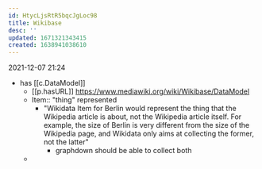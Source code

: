 ```yaml
---
id: HtycLjsRtR5bqcJgLoc98
title: Wikibase
desc: ''
updated: 1671321343415
created: 1638941038610
---
```




2021-12-07 21:24

- has [[c.DataModel]] 
  - [[p.hasURL]] https://www.mediawiki.org/wiki/Wikibase/DataModel
  - Item:: "thing" represented  
    - "Wikidata Item for Berlin would represent the thing that the Wikipedia article is about, not the Wikipedia article itself.  For example, the size of Berlin is very different from the size of the Wikipedia page, and Wikidata only aims at collecting the former, not the latter"
      - graphdown should be able to collect both 
  - 
